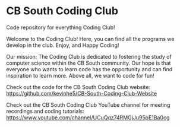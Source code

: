 # CB South Coding Club
Code repository for everything Coding Club!

Welcome to the Coding Club!
Here, you can find all the programs we develop in the club. Enjoy, and Happy Coding!

Our mission:
The Coding Club is dedicated to fostering the study of computer science within the
CB South community. Our hope is that everyone who wants to learn code has the opportunity
and can find inspiration to learn more. Above all, we want to code for fun!

Check out the code for the CB South Coding Club website: https://github.com/kevinhe5/CB-South-Coding-Club-Website

Check out the CB South Coding Club YouTube channel for meeting recordings and coding tutorials: https://www.youtube.com/channel/UCuQqz74RMGjJu95pE1Ba0cg
